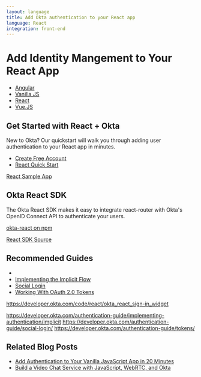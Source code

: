 ```yaml
---
layout: language
title: Add Okta authentication to your React app
language: React
integration: front-end
---
```


# <i class='icon-48 docsPage code-react'></i> Add Identity Mangement to Your React App

<ul class='language-tabs'>
    <li >
        <a href='/code/angular/'>
            <i class='icon code-angular-32'></i><span>Angular</span>
        </a>
    </li>
    <li>
        <a href='/code/javascript/'>
            <i class='icon code-javascript-32'></i><span>Vanilla JS</span>
        </a>
    </li>
    <li class="active">
        <a href='/code/react/'>
            <i class='icon code-react-32'></i><span>React</span>
        </a>
    </li>
    <li>
        <a href='/code/vue/'>
            <i class='icon code-vue-32'></i><span>Vue.JS</span>
        </a>
    </li>
</ul>

## Get Started with React + Okta

New to Okta? Our quickstart will walk you through adding user authentication to your React app in minutes.

<ul class='language-ctas'>
  <li>
    <a href='/signup/' class='code-button highlighted' data-proofer-ignore>
      <span>Create Free Account</span>
    </a>
  </li>
  <li>
    <a href='/quickstart/#/react' class='code-button inverse' data-proofer-ignore>
      <span>React Quick Start</span>
    </a>
  </li>
</ul>

<a href='https://github.com/okta/samples-js-react'>
  <span class='fa fa-github'></span> <span>React Sample App</span>
</a>

## Okta React SDK

The Okta React SDK makes it easy to integrate react-router with Okta's OpenID Connect API to authenticate your users.

<p class="language-reference">
  <a href='https://www.npmjs.com/package/@okta/okta-react' class="language-reference">
    <span class='icon expression-16'></span> 
    <span>okta-react on npm</span>
  </a>
</p>

<a href='https://github.com/okta/okta-oidc-js/tree/master/packages/okta-react'>
  <span class='fa fa-github'></span> <span>React SDK Source</span>
</a>

## Recommended Guides

<ul class="language-list">
	<li><a href="https://developer.okta.com/code/react/okta_react"></a></li>
	<li><a href="https://developer.okta.com/authentication-guide/implementing-authentication/implicit">Implementing the Implicit Flow</a></li>
	<li><a href="https://developer.okta.com/authentication-guide/social-login/">Social Login</a></li>
	<li><a href="https://developer.okta.com/authentication-guide/tokens/">Working With OAuth 2.0 Tokens</a></li>
</ul>

https://developer.okta.com/code/react/okta_react_sign-in_widget

https://developer.okta.com/authentication-guide/implementing-authentication/implicit
https://developer.okta.com/authentication-guide/social-login/
https://developer.okta.com/authentication-guide/tokens/

## Related Blog Posts

<ul class="language-list">
	<li><a href="https://developer.okta.com/blog/2018/06/05/authentication-vanilla-js">Add Authentication to Your Vanilla JavaScript App in 20 Minutes</a></li>
	<li><a href="https://developer.okta.com/blog/2018/05/08/build-video-chat-app-with-javascript-webrtc-and-okta">Build a Video Chat Service with JavaScript, WebRTC, and Okta</a></li>
</ul>